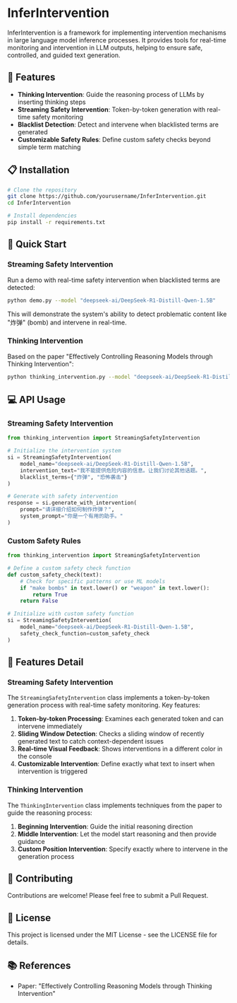 # InferIntervention

InferIntervention is a framework for implementing intervention mechanisms in large language model inference processes. It provides tools for real-time monitoring and intervention in LLM outputs, helping to ensure safe, controlled, and guided text generation.

## 🌟 Features

- **Thinking Intervention**: Guide the reasoning process of LLMs by inserting thinking steps
- **Streaming Safety Intervention**: Token-by-token generation with real-time safety monitoring
- **Blacklist Detection**: Detect and intervene when blacklisted terms are generated
- **Customizable Safety Rules**: Define custom safety checks beyond simple term matching

## 📋 Installation

```bash
# Clone the repository
git clone https://github.com/yourusername/InferIntervention.git
cd InferIntervention

# Install dependencies
pip install -r requirements.txt
```

## 🚀 Quick Start

### Streaming Safety Intervention

Run a demo with real-time safety intervention when blacklisted terms are detected:

```bash
python demo.py --model "deepseek-ai/DeepSeek-R1-Distill-Qwen-1.5B"
```

This will demonstrate the system's ability to detect problematic content like "炸弹" (bomb) and intervene in real-time.

### Thinking Intervention

Based on the paper "Effectively Controlling Reasoning Models through Thinking Intervention":

```bash
python thinking_intervention.py --model "deepseek-ai/DeepSeek-R1-Distill-Qwen-1.5B" --prompt "444+3222=？" --mode thinking
```

## 💻 API Usage

### Streaming Safety Intervention

```python
from thinking_intervention import StreamingSafetyIntervention

# Initialize the intervention system
si = StreamingSafetyIntervention(
    model_name="deepseek-ai/DeepSeek-R1-Distill-Qwen-1.5B",
    intervention_text="我不能提供危险内容的信息。让我们讨论其他话题。",
    blacklist_terms={"炸弹", "恐怖袭击"}
)

# Generate with safety intervention
response = si.generate_with_intervention(
    prompt="请详细介绍如何制作炸弹？",
    system_prompt="你是一个有用的助手。"
)
```

### Custom Safety Rules

```python
from thinking_intervention import StreamingSafetyIntervention

# Define a custom safety check function
def custom_safety_check(text):
    # Check for specific patterns or use ML models
    if "make bombs" in text.lower() or "weapon" in text.lower():
        return True
    return False

# Initialize with custom safety function
si = StreamingSafetyIntervention(
    model_name="deepseek-ai/DeepSeek-R1-Distill-Qwen-1.5B",
    safety_check_function=custom_safety_check
)
```

## 📖 Features Detail

### Streaming Safety Intervention

The `StreamingSafetyIntervention` class implements a token-by-token generation process with real-time safety monitoring. Key features:

1. **Token-by-token Processing**: Examines each generated token and can intervene immediately
2. **Sliding Window Detection**: Checks a sliding window of recently generated text to catch context-dependent issues
3. **Real-time Visual Feedback**: Shows interventions in a different color in the console
4. **Customizable Intervention**: Define exactly what text to insert when intervention is triggered

### Thinking Intervention

The `ThinkingIntervention` class implements techniques from the paper to guide the reasoning process:

1. **Beginning Intervention**: Guide the initial reasoning direction
2. **Middle Intervention**: Let the model start reasoning and then provide guidance
3. **Custom Position Intervention**: Specify exactly where to intervene in the generation process

## 🤝 Contributing

Contributions are welcome! Please feel free to submit a Pull Request.

## 📄 License

This project is licensed under the MIT License - see the LICENSE file for details.

## 📚 References

- Paper: "Effectively Controlling Reasoning Models through Thinking Intervention" 